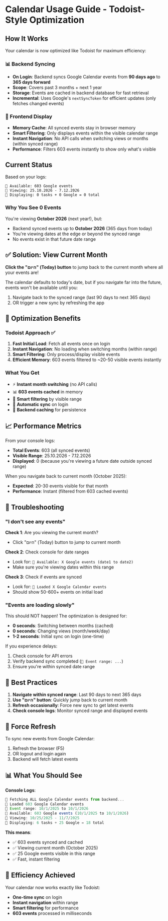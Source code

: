 # Calendar Usage Guide - Todoist-Style Optimization

## How It Works

Your calendar is now optimized like Todoist for maximum efficiency:

### 📊 Backend Syncing
- **On Login**: Backend syncs Google Calendar events from **90 days ago** to **365 days forward**
- **Scope**: Covers past 3 months + next 1 year
- **Storage**: Events are cached in backend database for fast retrieval
- **Incremental**: Uses Google's `nextSyncToken` for efficient updates (only fetches changed events)

### 🎯 Frontend Display
- **Memory Cache**: All synced events stay in browser memory
- **Smart Filtering**: Only displays events within the visible calendar range
- **Instant Navigation**: No API calls when switching views or months (within synced range)
- **Performance**: Filters 603 events instantly to show only what's visible

## Current Status

Based on your logs:
```
📅 Available: 603 Google events
📅 Viewing: 25.10.2026 - 7.12.2026
📅 Displaying: 0 tasks + 0 Google = 0 total
```

### Why You See 0 Events

You're viewing **October 2026** (next year!), but:
- Backend synced events up to **October 2026** (365 days from today)
- You're viewing dates at the edge or beyond the synced range
- No events exist in that future date range

## ✅ Solution: View Current Month

**Click the "היום" (Today) button** to jump back to the current month where all your events are!

The calendar defaults to today's date, but if you navigate far into the future, events won't be available until you:
1. Navigate back to the synced range (last 90 days to next 365 days)
2. OR trigger a new sync by refreshing the app

## 🎯 Optimization Benefits

### Todoist Approach ✅
1. **Fast Initial Load**: Fetch all events once on login
2. **Instant Navigation**: No loading when switching months (within range)
3. **Smart Filtering**: Only process/display visible events
4. **Efficient Memory**: 603 events filtered to ~20-50 visible events instantly

### What You Get
- ⚡ **Instant month switching** (no API calls)
- 📊 **603 events cached** in memory
- 🎯 **Smart filtering** by visible range
- 🔄 **Automatic sync** on login
- 💾 **Backend caching** for persistence

## 📈 Performance Metrics

From your console logs:
- **Total Events**: 603 (all synced events)
- **Visible Range**: 25.10.2026 - 7.12.2026
- **Displayed**: 0 (because you're viewing a future date outside synced range)

When you navigate back to current month (October 2025):
- **Expected**: 20-30 events visible for that month
- **Performance**: Instant (filtered from 603 cached events)

## 🔧 Troubleshooting

### "I don't see any events"

**Check 1**: Are you viewing the current month?
- Click "היום" (Today) button to jump to current month

**Check 2**: Check console for date ranges
- Look for: `📅 Available: X Google events (date1 to date2)`
- Make sure you're viewing dates within this range

**Check 3**: Check if events are synced
- Look for: `📅 Loaded X Google Calendar events`
- Should show 50-600+ events on initial load

### "Events are loading slowly"

This should NOT happen! The optimization is designed for:
- **0 seconds**: Switching between months (cached)
- **0 seconds**: Changing views (month/week/day)
- **1-2 seconds**: Initial sync on login (one-time)

If you experience delays:
1. Check console for API errors
2. Verify backend sync completed (`📅 Event range: ...`)
3. Ensure you're within synced date range

## 🎯 Best Practices

1. **Navigate within synced range**: Last 90 days to next 365 days
2. **Use "היום" button**: Quickly jump back to current month
3. **Refresh occasionally**: Force new sync to get latest events
4. **Check console logs**: Monitor synced range and displayed events

## 🔄 Force Refresh

To sync new events from Google Calendar:
1. Refresh the browser (F5)
2. OR logout and login again
3. Backend will fetch latest events

## 📊 What You Should See

**Console Logs**:
```javascript
📅 Fetching ALL Google Calendar events from backend...
📅 Loaded 603 Google Calendar events
📅 Event range: 10/1/2025 to 10/1/2026
📅 Available: 603 Google events (10/1/2025 to 10/1/2026)
📅 Viewing: 10/25/2025 - 11/7/2025
📅 Displaying: 6 tasks + 25 Google = 18 total
```

**This means**:
- ✅ 603 events synced and cached
- ✅ Viewing current month (October 2025)
- ✅ 25 Google events visible in this range
- ✅ Fast, instant filtering

## 🎉 Efficiency Achieved

Your calendar now works exactly like Todoist:
- **One-time sync** on login
- **Instant navigation** within range
- **Smart filtering** for performance
- **603 events** processed in milliseconds

